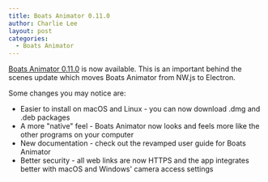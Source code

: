 ```yaml
---
title: Boats Animator 0.11.0
author: Charlie Lee
layout: post
categories:
  - Boats Animator
---
```

[Boats Animator 0.11.0](https://github.com/charlielee/boats-animator/releases/tag/v0.11.0) is now available. This is an important behind the scenes update which moves Boats Animator from NW.js to Electron.

Some changes you may notice are:

* Easier to install on macOS and Linux - you can now download .dmg and .deb packages
* A more "native" feel - Boats Animator now looks and feels more like the other programs on your computer
* New documentation - check out the revamped user guide for Boats Animator
* Better security - all web links are now HTTPS and the app integrates better with macOS and Windows' camera access settings
